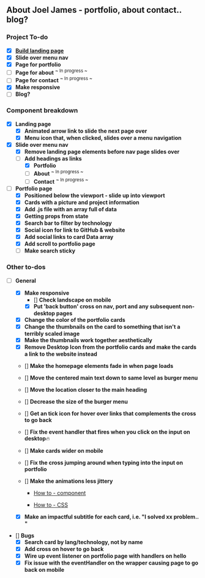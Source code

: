 ## About Joel James - portfolio, about contact.. blog?

### Project To-do
- [x] [**Build landing page**](https://jayfiled.github.io/joeljames/)
- [x] **Slide over menu nav** 
- [x] **Page for portfolio**
- [ ] **Page for about**   <sup>~ In progress ~</sup>
- [ ] **Page for contact** <sup>~ In progress ~</sup>
- [x] **Make responsive**
- [ ] **Blog?**

### Component breakdown
- [x] **Landing page**
    - [x] **Animated arrow link to slide the next page over**
    - [x] **Menu icon that, when clicked, slides over a menu navigation**
- [x] **Slide over menu nav**
    - [x] **Remove landing page elements before nav page slides over**
    - [ ] **Add headings as links**
         - [x] **Portfolio**
         - [ ] **About**  <sup>~ In progress ~</sup>
         - [ ] **Contact** <sup>~ In progress ~</sup>
- [ ] **Portfolio page** 
    - [x] **Positioned below the viewport - slide up into viewport**
    - [x] **Cards with a picture and project information**
    - [x] **Add .js file with an array full of data** 
    - [x] **Getting props from state** 
    - [x] **Search bar to filter by technology**
    - [x] **Social icon for link to GitHub & website**
    - [x] **Add social links to card Data array**
    - [x] **Add scroll to portfolio page**
    - [ ] **Make search sticky**    

### Other to-dos
- [ ] **General**
    - [x] **Make responsive** 
        - [] **Check landscape on mobile**
        - [x] **Put 'back button' cross on nav, port and any subsequent non-desktop pages**
    - [x] **Change the color of the portfolio cards**
    - [x] **Change the thumbnails on the card to something that isn't a terribly scaled image**
    - [x] **Make the thumbnails work together aesthetically**
    - [x] **Remove Desktop Icon from the portfolio cards and make the cards a link to the website instead**
    - [] **Make the homepage elements fade in when page loads**
    - [] **Move the centered main text down to same level as burger menu**
    - [] **Move the location closer to the main heading**
    - [] **Decrease the size of the burger menu**
    - [] **Get an tick icon for hover over links that complements the cross to go back**
    - [] **Fix the event handler that fires when you click on the input on desktop**🔥
    - [] **Make cards wider on mobile**
    - [] **Fix the cross jumping around when typing into the input on portfolio**
    - [] **Make the animations less jittery**

      - [How to - component](https://gist.github.com/JoeTheDave/5d78f9aae295b2f19c8c3f96c0d0ec75/raw/2d0d946cceb0ca32137d42ead09a9d227a2df9d0/react-css-transition.js)

      - [How to - CSS](https://gist.github.com/JoeTheDave/876881f0e16d2809f9bbf78b22212527/raw/d8544537af32ba36bbb39d6371c784dc5a6b42b8/react-css-transition.css)

    - [x] **Make an impactful subtitle for each card, i.e. "I solved xx problem.. "**
- [] **Bugs**
    - [x] **Search card by lang/technology, not by name**
    - [x] **Add cross on hover to go back**
    - [x] **Wire up event listener on portfolio page with handlers on hello**
    - [x] **Fix issue with the eventHandler on the wrapper causing page to go back on mobile**
